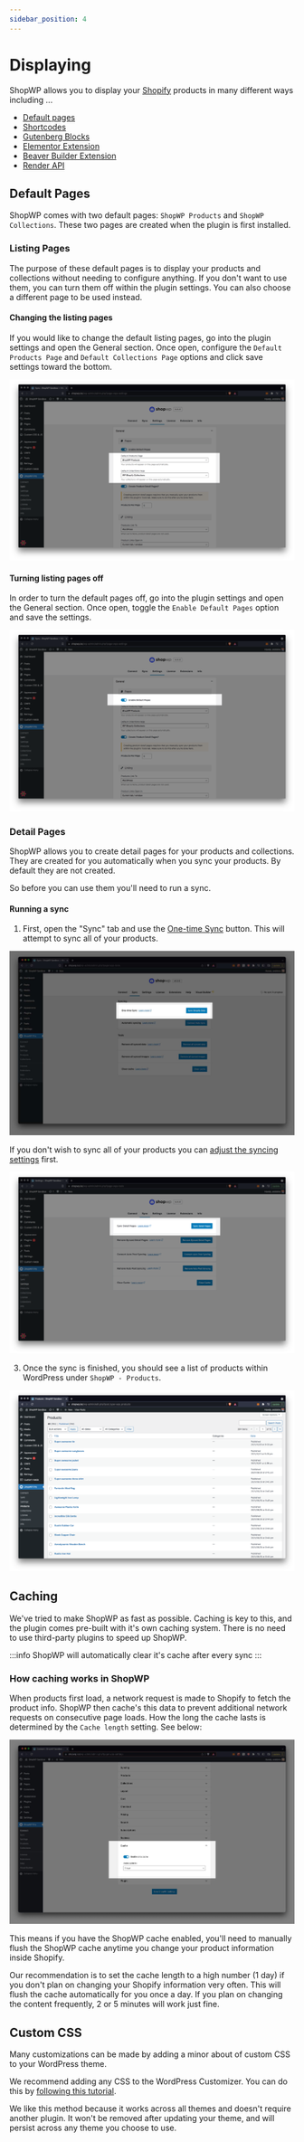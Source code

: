 ```yaml
---
sidebar_position: 4
---
```


# Displaying

ShopWP allows you to display your [Shopify](https://shopify.pxf.io/5bPL0L) products in many different ways including ...

- [Default pages](#default-pages)
- [Shortcodes](/shortcodes/wps_products)
- [Gutenberg Blocks](/guides/gutenberg-blocks)
- [Elementor Extension](https://wpshop.io/extensions/elementor/)
- [Beaver Builder Extension](https://wpshop.io/extensions/beaver-builder/)
- [Render API](/render-api)

## Default Pages

ShopWP comes with two default pages: `ShopWP Products` and `ShopWP Collections`. These two pages are created when the plugin is first installed.

### Listing Pages

The purpose of these default pages is to display your products and collections without needing to configure anything. If you don't want to use them, you can turn them off within the plugin settings. You can also choose a different page to be used instead.

#### Changing the listing pages

If you would like to change the default listing pages, go into the plugin settings and open the General section. Once open, configure the `Default Products Page` and `Default Collections Page` options and click save settings toward the bottom.

![ShopWP changing listing pages](./assets/listing-pages1.png)

#### Turning listing pages off

In order to turn the default pages off, go into the plugin settings and open the General section. Once open, toggle the `Enable Default Pages` option and save the settings.

![ShopWP enabling product detail pages](./assets/listing-pages2.png)

### Detail Pages

ShopWP allows you to create detail pages for your products and collections. They are created for you automatically when you sync your products. By default they are not created.

So before you can use them you'll need to run a sync.

#### Running a sync

1. First, open the "Sync" tab and use the [One-time Sync](/getting-started/syncing#one-time-sync) button. This will attempt to sync all of your products.

![Running a one-time sync](./assets/tools/tools-sync-new-1.jpg)

If you don't wish to sync all of your products you can [adjust the syncing settings](/getting-started/syncing#products-sync-query) first.

![ShopWP enabling product detail pages](./assets/listing-pages4.png)

3. Once the sync is finished, you should see a list of products within WordPress under `ShopWP - Products`.

![The ShopWP product posts](./assets/listing-pages5.png)

## Caching

We've tried to make ShopWP as fast as possible. Caching is key to this, and the plugin comes pre-built with it's own caching system. There is no need to use third-party plugins to speed up ShopWP.

:::info
ShopWP will automatically clear it's cache after every sync
:::

### How caching works in ShopWP

When products first load, a network request is made to Shopify to fetch the product info. ShopWP then cache's this data to prevent additional network requests on consecutive page loads. How the long the cache lasts is determined by the `Cache length` setting. See below:

![The ShopWP product posts](./assets/cache-1.jpg)

This means if you have the ShopWP cache enabled, you'll need to manually flush the ShopWP cache anytime you change your product information inside Shopify.

Our recommendation is to set the cache length to a high number (1 day) if you don't plan on changing your Shopify information very often. This will flush the cache automatically for you once a day. If you plan on changing the content frequently, 2 or 5 minutes will work just fine.

## Custom CSS

Many customizations can be made by adding a minor about of custom CSS to your WordPress theme.

We recommend adding any CSS to the WordPress Customizer. You can do this by [following this tutorial](https://wpastra.com/guides-and-tutorials/custom-css-wordpress#add-custom-css-using-the-wordpress-customizer).

We like this method because it works across all themes and doesn't require another plugin. It won't be removed after updating your theme, and will persist across any theme you choose to use.
